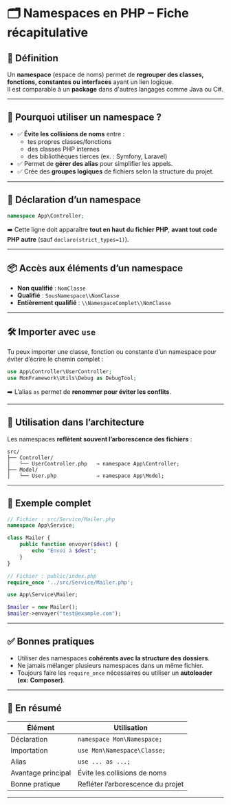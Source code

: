 
# 🗂️ Namespaces en PHP – Fiche récapitulative

## 🔑 Définition

Un **namespace** (espace de noms) permet de **regrouper des classes, fonctions, constantes ou interfaces** ayant un lien logique.  
Il est comparable à un **package** dans d'autres langages comme Java ou C#.

---

## 🎯 Pourquoi utiliser un namespace ?

- ✅ **Évite les collisions de noms** entre :
  - tes propres classes/fonctions
  - des classes PHP internes
  - des bibliothèques tierces (ex. : Symfony, Laravel)
- ✅ Permet de **gérer des alias** pour simplifier les appels.
- ✅ Crée des **groupes logiques** de fichiers selon la structure du projet.

---

## 🧩 Déclaration d’un namespace

```php
namespace App\Controller;
```

➡️ Cette ligne doit apparaître **tout en haut du fichier PHP**, **avant tout code PHP autre** (sauf `declare(strict_types=1)`).

---

## 📦 Accès aux éléments d’un namespace

- **Non qualifié** : `NomClasse`
- **Qualifié** : `SousNamespace\\NomClasse`
- **Entièrement qualifié** : `\\NamespaceComplet\\NomClasse`

---

## 🛠️ Importer avec `use`

Tu peux importer une classe, fonction ou constante d’un namespace pour éviter d’écrire le chemin complet :

```php
use App\Controller\UserController;
use MonFramework\Utils\Debug as DebugTool;
```

➡️ L’alias `as` permet de **renommer pour éviter les conflits**.

---

## 📁 Utilisation dans l’architecture

Les namespaces **reflètent souvent l’arborescence des fichiers** :

```
src/
├── Controller/
│   └── UserController.php   → namespace App\Controller;
├── Model/
│   └── User.php             → namespace App\Model;
```

---

## 🧪 Exemple complet

```php
// Fichier : src/Service/Mailer.php
namespace App\Service;

class Mailer {
    public function envoyer($dest) {
        echo "Envoi à $dest";
    }
}
```

```php
// Fichier : public/index.php
require_once '../src/Service/Mailer.php';

use App\Service\Mailer;

$mailer = new Mailer();
$mailer->envoyer("test@example.com");
```

---

## ✅ Bonnes pratiques

- Utiliser des namespaces **cohérents avec la structure des dossiers**.
- Ne jamais mélanger plusieurs namespaces dans un même fichier.
- Toujours faire les `require_once` nécessaires ou utiliser un **autoloader (ex: Composer)**.

---

## 🧠 En résumé

| Élément                | Utilisation                          |
|------------------------|--------------------------------------|
| Déclaration            | `namespace Mon\Namespace;`          |
| Importation            | `use Mon\Namespace\Classe;`         |
| Alias                  | `use ... as ...;`                    |
| Avantage principal     | Évite les collisions de noms         |
| Bonne pratique         | Refléter l’arborescence du projet    |

---
